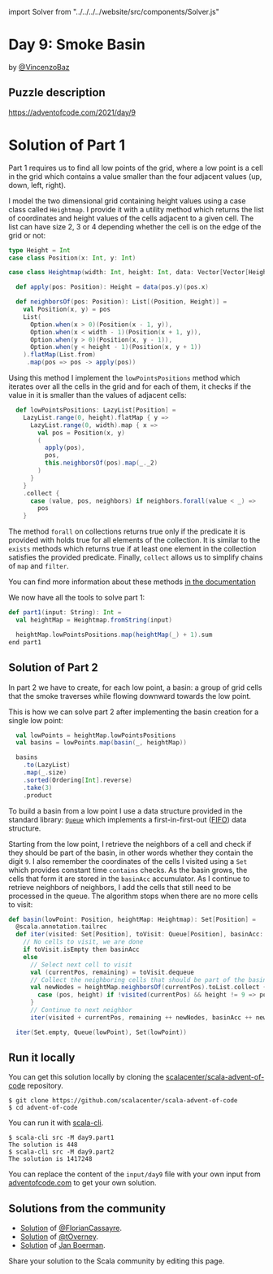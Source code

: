 import Solver from "../../../../website/src/components/Solver.js"

# Day 9: Smoke Basin

by [@VincenzoBaz](https://twitter.com/VincenzoBaz)

## Puzzle description

https://adventofcode.com/2021/day/9

# Solution of Part 1

Part 1 requires us to find all low points of the grid, where a low point is a
cell in the grid which contains a value smaller than the four adjacent values
(up, down, left, right).

I model the two dimensional grid containing height values using a case class
called `Heightmap`. I provide it with a utility method which returns the list of
coordinates and height values of the cells adjacent to a given cell. The list
can have size 2, 3 or 4 depending whether the cell is on the edge of the grid or
not:

```scala
type Height = Int
case class Position(x: Int, y: Int)

case class Heightmap(width: Int, height: Int, data: Vector[Vector[Height]]):

  def apply(pos: Position): Height = data(pos.y)(pos.x)

  def neighborsOf(pos: Position): List[(Position, Height)] =
    val Position(x, y) = pos
    List(
      Option.when(x > 0)(Position(x - 1, y)),
      Option.when(x < width - 1)(Position(x + 1, y)),
      Option.when(y > 0)(Position(x, y - 1)),
      Option.when(y < height - 1)(Position(x, y + 1))
    ).flatMap(List.from)
     .map(pos => pos -> apply(pos))
```

Using this method I implement the `lowPointsPositions` method which iterates over
all the cells in the grid and for each of them, it checks if the value in it is
smaller than the values of adjacent cells:

```scala
  def lowPointsPositions: LazyList[Position] =
    LazyList.range(0, height).flatMap { y =>
      LazyList.range(0, width).map { x =>
        val pos = Position(x, y)
        (
          apply(pos),
          pos,
          this.neighborsOf(pos).map(_._2)
        )
      }
    }
    .collect {
      case (value, pos, neighbors) if neighbors.forall(value < _) =>
        pos
    }
```

The method `forall` on collections returns true only if the predicate it is
provided with holds true for all elements of the collection. It is similar to
the `exists` methods which returns true if at least one element in the
collection satisfies the provided predicate.
Finally, `collect` allows us to simplify chains of `map` and `filter`.

You can find more information about these methods [in the
documentation](https://www.scala-lang.org/api/current/scala/collection/immutable/Iterable.html)

We now have all the tools to solve part 1:

```scala
def part1(input: String): Int =
  val heightMap = Heightmap.fromString(input)

  heightMap.lowPointsPositions.map(heightMap(_) + 1).sum
end part1
```

<Solver puzzle="day9-part1"/>

## Solution of Part 2

In part 2 we have to create, for each low point, a basin: a group of grid cells
that the smoke traverses while flowing downward towards the low point.

This is how we can solve part 2 after implementing the basin creation for a single low point:

```scala
  val lowPoints = heightMap.lowPointsPositions
  val basins = lowPoints.map(basin(_, heightMap))

  basins
    .to(LazyList)
    .map(_.size)
    .sorted(Ordering[Int].reverse)
    .take(3)
    .product
```

To build a basin from a low point I use a data structure provided in
the standard library:
[`Queue`](https://www.scala-lang.org/api/current/scala/collection/immutable/Queue.html)
which implements a first-in-first-out
([FIFO](https://en.wikipedia.org/wiki/Queue_(abstract_data_type))) data
structure.

Starting from the low point, I retrieve the neighbors of a cell and check if
they should be part of the basin, in other words whether they contain the
digit `9`. I also remember the coordinates of the cells I visited using a `Set`
which provides constant time `contains` checks.  As the basin grows, the cells
that form it are stored in the `basinAcc` accumulator.  As I continue to
retrieve neighbors of neighbors, I add the cells that still need to be processed
in the queue.
The algorithm stops when there are no more cells to visit:

```scala
def basin(lowPoint: Position, heightMap: Heightmap): Set[Position] =
  @scala.annotation.tailrec
  def iter(visited: Set[Position], toVisit: Queue[Position], basinAcc: Set[Position]): Set[Position] =
    // No cells to visit, we are done
    if toVisit.isEmpty then basinAcc
    else
      // Select next cell to visit
      val (currentPos, remaining) = toVisit.dequeue
      // Collect the neighboring cells that should be part of the basin
      val newNodes = heightMap.neighborsOf(currentPos).toList.collect {
        case (pos, height) if !visited(currentPos) && height != 9 => pos
      }
      // Continue to next neighbor
      iter(visited + currentPos, remaining ++ newNodes, basinAcc ++ newNodes)

  iter(Set.empty, Queue(lowPoint), Set(lowPoint))
```
<Solver puzzle="day9-part2"/>

## Run it locally

You can get this solution locally by cloning the [scalacenter/scala-advent-of-code](https://github.com/scalacenter/scala-advent-of-code) repository.
```
$ git clone https://github.com/scalacenter/scala-advent-of-code
$ cd advent-of-code
```

You can run it with [scala-cli](https://scala-cli.virtuslab.org/).

```
$ scala-cli src -M day9.part1
The solution is 448
$ scala-cli src -M day9.part2
The solution is 1417248
```

You can replace the content of the `input/day9` file with your own input from [adventofcode.com](https://adventofcode.com/2021/day/9) to get your own solution.

## Solutions from the community

- [Solution](https://github.com/FlorianCassayre/AdventOfCode-2021/blob/master/src/main/scala/adventofcode/solutions/Day09.scala) of [@FlorianCassayre](https://github.com/FlorianCassayre).
- [Solution](https://github.com/tOverney/AdventOfCode2021/blob/main/src/main/scala/ch/overney/aoc/day9/) of [@tOverney](https://github.com/tOverney).
- [Solution](https://github.com/Jannyboy11/AdventOfCode2021/blob/main/src/main/scala/day09/Day09.scala) of [Jan Boerman](https://twitter.com/JanBoerman95).

Share your solution to the Scala community by editing this page.
